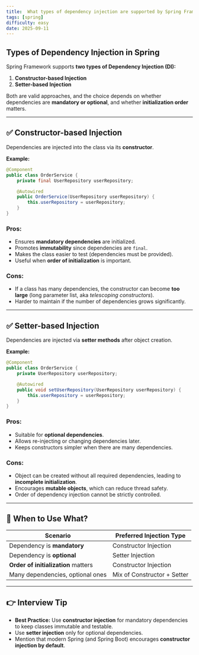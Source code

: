 ```yaml
---
title:  What types of dependency injection are supported by Spring Framework? When do you use Setter and Constructor Injection, the pros and cons?
tags: [spring]
difficulty: easy
date: 2025-09-11
---
```


## Types of Dependency Injection in Spring

Spring Framework supports **two types of Dependency Injection (DI):**

1. **Constructor-based Injection**  
2. **Setter-based Injection**

Both are valid approaches, and the choice depends on whether dependencies are **mandatory or optional**, and whether **initialization order** matters.

---

## ✅ Constructor-based Injection

Dependencies are injected into the class via its **constructor**.

**Example:**
```java
@Component
public class OrderService {
    private final UserRepository userRepository;

    @Autowired
    public OrderService(UserRepository userRepository) {
        this.userRepository = userRepository;
    }
}
```

### Pros:
- Ensures **mandatory dependencies** are initialized.  
- Promotes **immutability** since dependencies are `final`.  
- Makes the class easier to test (dependencies must be provided).  
- Useful when **order of initialization** is important.  

### Cons:
- If a class has many dependencies, the constructor can become **too large** (long parameter list, aka *telescoping constructors*).  
- Harder to maintain if the number of dependencies grows significantly.  

---

## ✅ Setter-based Injection

Dependencies are injected via **setter methods** after object creation.

**Example:**
```java
@Component
public class OrderService {
    private UserRepository userRepository;

    @Autowired
    public void setUserRepository(UserRepository userRepository) {
        this.userRepository = userRepository;
    }
}
```

### Pros:
- Suitable for **optional dependencies**.  
- Allows re-injecting or changing dependencies later.  
- Keeps constructors simpler when there are many dependencies.  

### Cons:
- Object can be created without all required dependencies, leading to **incomplete initialization**.  
- Encourages **mutable objects**, which can reduce thread safety.  
- Order of dependency injection cannot be strictly controlled.  

---

## 🔑 When to Use What?

| Scenario                          | Preferred Injection Type       |
|-----------------------------------|--------------------------------|
| Dependency is **mandatory**       | Constructor Injection          |
| Dependency is **optional**        | Setter Injection               |
| **Order of initialization** matters | Constructor Injection          |
| Many dependencies, optional ones  | Mix of Constructor + Setter    |

---

## 👉 Interview Tip

- **Best Practice:** Use **constructor injection** for mandatory dependencies to keep classes immutable and testable.  
- Use **setter injection** only for optional dependencies.  
- Mention that modern Spring (and Spring Boot) encourages **constructor injection by default**.  

